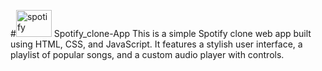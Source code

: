 #<img width="57" height="43" alt="spotify" src="https://github.com/user-attachments/assets/4c6570a1-9d47-49ce-a0a1-49a1336fb578" /> Spotify_clone-App
This is a simple Spotify clone web app built using HTML, CSS, and JavaScript. It features a stylish user interface, a playlist of popular songs, and a custom audio player with controls.

